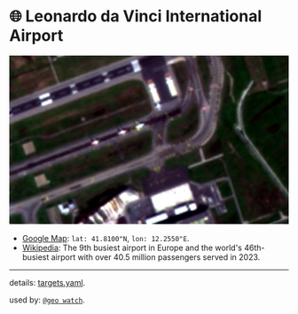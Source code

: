 # 🌐 Leonardo da Vinci International Airport

![image](https://github.com/kamangir/assets/blob/main/blue-geo/Leonardo.png?raw=true)

 - [Google Map](https://maps.app.goo.gl/Zpnj53kVcQQ4fNA17): `lat: 41.8100"N`, `lon: 12.2550"E`.
 - [Wikipedia](https://en.wikipedia.org/wiki/Rome_Fiumicino_Airport): The 9th busiest airport in Europe and the world's 46th-busiest airport with over 40.5 million passengers served in 2023.

---

details: [targets.yaml](../targets.yaml).

used by: [`@geo watch`](../).
